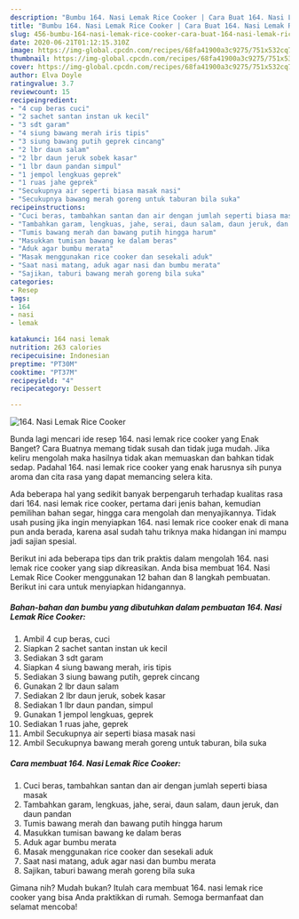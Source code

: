 ```yaml
---
description: "Bumbu 164. Nasi Lemak Rice Cooker | Cara Buat 164. Nasi Lemak Rice Cooker Yang Bikin Ngiler"
title: "Bumbu 164. Nasi Lemak Rice Cooker | Cara Buat 164. Nasi Lemak Rice Cooker Yang Bikin Ngiler"
slug: 456-bumbu-164-nasi-lemak-rice-cooker-cara-buat-164-nasi-lemak-rice-cooker-yang-bikin-ngiler
date: 2020-06-21T01:12:15.310Z
image: https://img-global.cpcdn.com/recipes/68fa41900a3c9275/751x532cq70/164-nasi-lemak-rice-cooker-foto-resep-utama.jpg
thumbnail: https://img-global.cpcdn.com/recipes/68fa41900a3c9275/751x532cq70/164-nasi-lemak-rice-cooker-foto-resep-utama.jpg
cover: https://img-global.cpcdn.com/recipes/68fa41900a3c9275/751x532cq70/164-nasi-lemak-rice-cooker-foto-resep-utama.jpg
author: Elva Doyle
ratingvalue: 3.7
reviewcount: 15
recipeingredient:
- "4 cup beras cuci"
- "2 sachet santan instan uk kecil"
- "3 sdt garam"
- "4 siung bawang merah iris tipis"
- "3 siung bawang putih geprek cincang"
- "2 lbr daun salam"
- "2 lbr daun jeruk sobek kasar"
- "1 lbr daun pandan simpul"
- "1 jempol lengkuas geprek"
- "1 ruas jahe geprek"
- "Secukupnya air seperti biasa masak nasi"
- "Secukupnya bawang merah goreng untuk taburan bila suka"
recipeinstructions:
- "Cuci beras, tambahkan santan dan air dengan jumlah seperti biasa masak"
- "Tambahkan garam, lengkuas, jahe, serai, daun salam, daun jeruk, dan daun pandan"
- "Tumis bawang merah dan bawang putih hingga harum"
- "Masukkan tumisan bawang ke dalam beras"
- "Aduk agar bumbu merata"
- "Masak menggunakan rice cooker dan sesekali aduk"
- "Saat nasi matang, aduk agar nasi dan bumbu merata"
- "Sajikan, taburi bawang merah goreng bila suka"
categories:
- Resep
tags:
- 164
- nasi
- lemak

katakunci: 164 nasi lemak 
nutrition: 263 calories
recipecuisine: Indonesian
preptime: "PT30M"
cooktime: "PT37M"
recipeyield: "4"
recipecategory: Dessert

---
```



![164. Nasi Lemak Rice Cooker](https://img-global.cpcdn.com/recipes/68fa41900a3c9275/751x532cq70/164-nasi-lemak-rice-cooker-foto-resep-utama.jpg)

Bunda lagi mencari ide resep 164. nasi lemak rice cooker yang Enak Banget? Cara Buatnya memang tidak susah dan tidak juga mudah. Jika keliru mengolah maka hasilnya tidak akan memuaskan dan bahkan tidak sedap. Padahal 164. nasi lemak rice cooker yang enak harusnya sih punya aroma dan cita rasa yang dapat memancing selera kita.

Ada beberapa hal yang sedikit banyak berpengaruh terhadap kualitas rasa dari 164. nasi lemak rice cooker, pertama dari jenis bahan, kemudian pemilihan bahan segar, hingga cara mengolah dan menyajikannya. Tidak usah pusing jika ingin menyiapkan 164. nasi lemak rice cooker enak di mana pun anda berada, karena asal sudah tahu triknya maka hidangan ini mampu jadi sajian spesial.




Berikut ini ada beberapa tips dan trik praktis dalam mengolah 164. nasi lemak rice cooker yang siap dikreasikan. Anda bisa membuat 164. Nasi Lemak Rice Cooker menggunakan 12 bahan dan 8 langkah pembuatan. Berikut ini cara untuk menyiapkan hidangannya.

<!--inarticleads1-->

##### Bahan-bahan dan bumbu yang dibutuhkan dalam pembuatan 164. Nasi Lemak Rice Cooker:

1. Ambil 4 cup beras, cuci
1. Siapkan 2 sachet santan instan uk kecil
1. Sediakan 3 sdt garam
1. Siapkan 4 siung bawang merah, iris tipis
1. Sediakan 3 siung bawang putih, geprek cincang
1. Gunakan 2 lbr daun salam
1. Sediakan 2 lbr daun jeruk, sobek kasar
1. Sediakan 1 lbr daun pandan, simpul
1. Gunakan 1 jempol lengkuas, geprek
1. Sediakan 1 ruas jahe, geprek
1. Ambil Secukupnya air seperti biasa masak nasi
1. Ambil Secukupnya bawang merah goreng untuk taburan, bila suka




<!--inarticleads2-->

##### Cara membuat 164. Nasi Lemak Rice Cooker:

1. Cuci beras, tambahkan santan dan air dengan jumlah seperti biasa masak
1. Tambahkan garam, lengkuas, jahe, serai, daun salam, daun jeruk, dan daun pandan
1. Tumis bawang merah dan bawang putih hingga harum
1. Masukkan tumisan bawang ke dalam beras
1. Aduk agar bumbu merata
1. Masak menggunakan rice cooker dan sesekali aduk
1. Saat nasi matang, aduk agar nasi dan bumbu merata
1. Sajikan, taburi bawang merah goreng bila suka




Gimana nih? Mudah bukan? Itulah cara membuat 164. nasi lemak rice cooker yang bisa Anda praktikkan di rumah. Semoga bermanfaat dan selamat mencoba!
